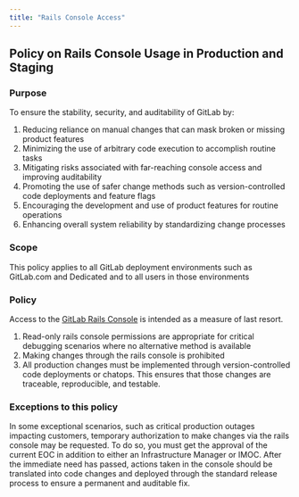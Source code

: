 ```yaml
---
title: "Rails Console Access"
---
```


## Policy on Rails Console Usage in Production and Staging

### Purpose

To ensure the stability, security, and auditability of GitLab by:

1. Reducing reliance on manual changes that can mask broken or missing product features
2. Minimizing the use of arbitrary code execution to accomplish routine tasks
3. Mitigating risks associated with far-reaching console access and improving auditability
4. Promoting the use of safer change methods such as version-controlled code deployments and feature flags
5. Encouraging the development and use of product features for routine operations
6. Enhancing overall system reliability by standardizing change processes

### Scope

This policy applies to all GitLab deployment environments such as GitLab.com and Dedicated and to all users in those environments

### Policy

Access to the [GitLab Rails Console](https://docs.gitlab.com/ee/administration/operations/rails_console.html) is intended as a measure of last resort. 

1. Read-only rails console permissions are appropriate for critical debugging scenarios where no alternative method is available
2. Making changes through the rails console is prohibited
3. All production changes must be implemented through version-controlled code deployments or chatops. This ensures that those changes are traceable, reproducible, and testable.

### Exceptions to this policy

In some exceptional scenarios, such as critical production outages impacting customers, temporary authorization to make changes via the rails console may be requested. To do so, you must get the approval of the current EOC in addition to either an Infrastructure Manager or IMOC. After the immediate need has passed, actions taken in the console should be translated into code changes and deployed through the standard release process to ensure a permanent and auditable fix. 
